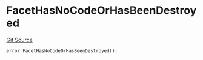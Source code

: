 # FacetHasNoCodeOrHasBeenDestroyed
[Git Source](https://github.com/thrackle-io/tron/blob/6347e28a06cfe8dcc416f54eea2d35ee6b0ce9fd/src/protocol/economic/ruleProcessor/RuleProcessorDiamond.sol)


```solidity
error FacetHasNoCodeOrHasBeenDestroyed();
```

